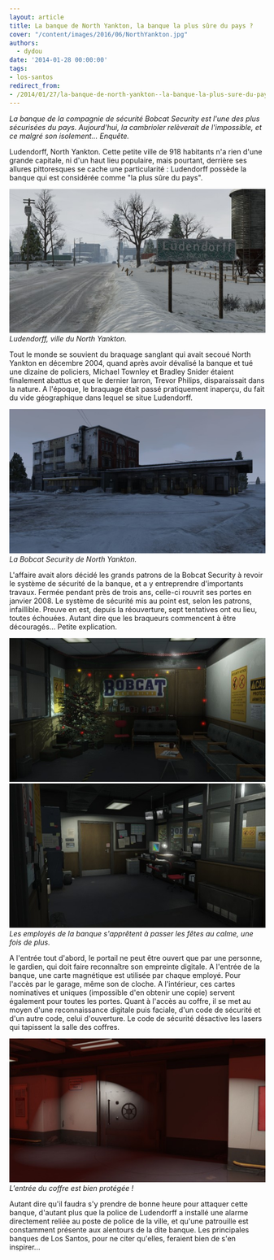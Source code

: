 ```yaml
---
layout: article
title: La banque de North Yankton, la banque la plus sûre du pays ?
cover: "/content/images/2016/06/NorthYankton.jpg"
authors:
  - dydou
date: '2014-01-28 00:00:00'
tags:
- los-santos
redirect_from:
- /2014/01/27/la-banque-de-north-yankton--la-banque-la-plus-sure-du-pays--
---
```


_La banque de la compagnie de sécurité Bobcat Security est l'une des plus sécurisées du pays. Aujourd'hui, la cambrioler relèverait de l'impossible, et ce malgré son isolement... Enquête._

Ludendorff, North Yankton. Cette petite ville de 918 habitants n'a rien d'une grande capitale, ni d'un haut lieu populaire, mais pourtant, derrière ses allures pittoresques se cache une particularité : Ludendorff possède la banque qui est considérée comme "la plus sûre du pays".

![Ludendorff, ville du North Yankton.](/content/images/2016/06/NorthYankton5.jpg)
_Ludendorff, ville du North Yankton._

Tout le monde se souvient du braquage sanglant qui avait secoué North Yankton en décembre 2004, quand après avoir dévalisé la banque et tué une dizaine de policiers, Michael Townley et Bradley Snider étaient finalement abattus et que le dernier larron, Trevor Philips, disparaissait dans la nature. A l'époque, le braquage était passé pratiquement inaperçu, du fait du vide géographique dans lequel se situe Ludendorff.

![La Bobcat Security de North Yankton.](/content/images/2016/06/NorthYankton_0.jpg)
_La Bobcat Security de North Yankton._

L'affaire avait alors décidé les grands patrons de la Bobcat Security à revoir le système de sécurité de la banque, et a y entreprendre d'importants travaux. Fermée pendant près de trois ans, celle-ci rouvrit ses portes en janvier 2008. Le système de sécurité mis au point est, selon les patrons, infaillible. Preuve en est, depuis la réouverture, sept tentatives ont eu lieu, toutes échouées. Autant dire que les braqueurs commencent à être découragés... Petite explication.

![](/content/images/2016/06/NorthYankton4.jpg)
![Les employés de la banque s'apprêtent à passer les fêtes au calme, une fois de plus.](/content/images/2016/06/NorthYankton2.jpg)
_Les employés de la banque s'apprêtent à passer les fêtes au calme, une fois de plus._

A l'entrée tout d'abord, le portail ne peut être ouvert que par une personne, le gardien, qui doit faire reconnaître son empreinte digitale. A l'entrée de la banque, une carte magnétique est utilisée par chaque employé. Pour l'accès par le garage, même son de cloche. A l'intérieur, ces cartes nominatives et uniques (impossible d'en obtenir une copie) servent également pour toutes les portes. Quant à l'accès au coffre, il se met au moyen d'une reconnaissance digitale puis faciale, d'un code de sécurité et d'un autre code, celui d'ouverture. Le code de sécurité désactive les lasers qui tapissent la salle des coffres.

![L'entrée du coffre est bien protégée !](/content/images/2016/06/NorthYankton3.jpg)
_L'entrée du coffre est bien protégée !_

Autant dire qu'il faudra s'y prendre de bonne heure pour attaquer cette banque, d'autant plus que la police de Ludendorff a installé une alarme directement reliée au poste de police de la ville, et qu'une patrouille est constamment présente aux alentours de la dite banque. Les principales banques de Los Santos, pour ne citer qu'elles, feraient bien de s'en inspirer...